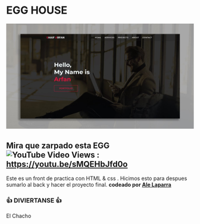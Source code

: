 # EGG HOUSE
![Watch Now](./img/Design.jpg)
## Mira que zarpado esta EGG ![YouTube Video Views](https://img.shields.io/youtube/views/ZFQkb26UD1Y?style=social) : https://youtu.be/sMQEHbJfd0o   


Este es un front de practica con HTML &amp; css . Hicimos esto para despues sumarlo al back y hacer el proyecto final.
<b>codeado por [Ale Laparra](https://github.com/shaifarfan)</b>


### 👍 DIVIERTANSE 👍
El Chacho


